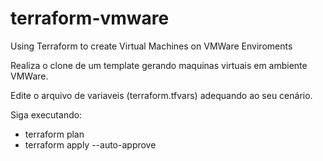 # terraform-vmware
Using Terraform to create Virtual Machines on VMWare Enviroments

Realiza o clone de um template gerando maquinas virtuais em ambiente VMWare.

Edite o arquivo de variaveis (terraform.tfvars) adequando ao seu cenário.

Siga executando:

  - terraform plan
  - terraform apply --auto-approve
